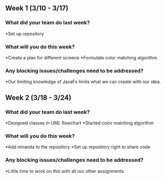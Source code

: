 ## Week 1 (3/10 - 3/17)

### What did your team do last week?
*Set up repository

### What will you do this week?
*Create a plan for different screens
*Formulate color matching algorithm

### Any blocking issues/challenges need to be addressed?
*Our limiting knowledge of JavaFx limits what we can create with our idea. 

## Week 2 (3/18 - 3/24)

### What did your team do last week?
*Designed classes in UML flowchart
*Started color matching algorithm

### What will you do this week?
*Add miranda to the repository
*Set up repository right to share code

### Any blocking issues/challenges need to be addressed?
*Little time to work on this with all our other assignments
